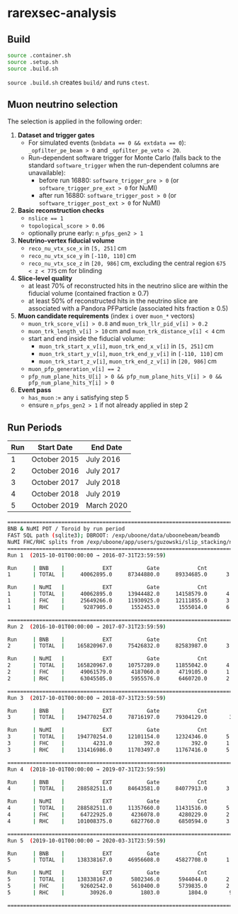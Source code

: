 # rarexsec-analysis

## Build
```bash
source .container.sh
source .setup.sh
source .build.sh
```
`source .build.sh` creates `build/` and runs `ctest`.

## Muon neutrino selection

The selection is applied in the following order:

1. **Dataset and trigger gates**
   - For simulated events (`bnbdata == 0 && extdata == 0`): `_opfilter_pe_beam > 0` and `_opfilter_pe_veto < 20`.
   - Run-dependent software trigger for Monte Carlo (falls back to the standard `software_trigger` when the run-dependent columns are unavailable):
     - before run 16880: `software_trigger_pre > 0` (or `software_trigger_pre_ext > 0` for NuMI)
     - after run 16880: `software_trigger_post > 0` (or `software_trigger_post_ext > 0` for NuMI)
2. **Basic reconstruction checks**
   - `nslice == 1`
   - `topological_score > 0.06`
   - optionally prune early: `n_pfps_gen2 > 1`
3. **Neutrino-vertex fiducial volume**
   - `reco_nu_vtx_sce_x` in `[5, 251]` cm
   - `reco_nu_vtx_sce_y` in `[-110, 110]` cm
   - `reco_nu_vtx_sce_z` in `[20, 986]` cm, excluding the central region `675 < z < 775` cm for blinding
4. **Slice-level quality**
   - at least 70% of reconstructed hits in the neutrino slice are within the fiducial volume (contained fraction ≥ 0.7)
   - at least 50% of reconstructed hits in the neutrino slice are associated with a Pandora PFParticle (associated hits fraction ≥ 0.5)
5. **Muon candidate requirements** (index `i` over `muon_*` vectors)
   - `muon_trk_score_v[i] > 0.8` and `muon_trk_llr_pid_v[i] > 0.2`
   - `muon_trk_length_v[i] > 10` cm and `muon_trk_distance_v[i] < 4` cm
   - start and end inside the fiducial volume:
     - `muon_trk_start_x_v[i]`, `muon_trk_end_x_v[i]` in `[5, 251]` cm
     - `muon_trk_start_y_v[i]`, `muon_trk_end_y_v[i]` in `[-110, 110]` cm
     - `muon_trk_start_z_v[i]`, `muon_trk_end_z_v[i]` in `[20, 986]` cm
   - `muon_pfp_generation_v[i] == 2`
   - `pfp_num_plane_hits_U[i] > 0 && pfp_num_plane_hits_V[i] > 0 && pfp_num_plane_hits_Y[i] > 0`
6. **Event pass**
   - `has_muon` := any `i` satisfying step 5
   - ensure `n_pfps_gen2 > 1` if not already applied in step 2

## Run Periods

| Run | Start Date    | End Date    |
| --- | ------------- | ----------- |
| 1   | October 2015  | July 2016   |
| 2   | October 2016  | July 2017   |
| 3   | October 2017  | July 2018   |
| 4   | October 2018  | July 2019   |
| 5   | October 2019  | March 2020  |

```bash
====================================================================================================
BNB & NuMI POT / Toroid by run period
FAST SQL path (sqlite3); DBROOT: /exp/uboone/data/uboonebeam/beamdb
NuMI FHC/RHC splits from /exp/uboone/app/users/guzowski/slip_stacking/numi_v4.db
====================================================================================================
Run 1  (2015-10-01T00:00:00 → 2016-07-31T23:59:59)

Run     | BNB    |            EXT           Gate            Cnt           TorA    TorB/Target       Cnt_wcut      TorA_wcut TorB/Target_wcut
1       | TOTAL  |     40062895.0     87344880.0     89334685.0      3.431e+20      3.427e+20     76797778.0      3.336e+20      3.332e+20

Run     | NuMI   |            EXT           Gate            Cnt           TorA    TorB/Target       Cnt_wcut      TorA_wcut TorB/Target_wcut
1       | TOTAL  |     40062895.0     13944482.0     14158579.0      4.593e+20      4.582e+20     13419751.0      4.578e+20      4.565e+20
1       | FHC    |     25649266.0     11930925.0     12111855.0      3.948e+20      3.937e+20     11843834.0      3.934e+20      3.922e+20
1       | RHC    |      9287905.0      1552453.0      1555014.0      6.287e+19      6.282e+19      1509648.0      6.273e+19      6.268e+19

====================================================================================================
Run 2  (2016-10-01T00:00:00 → 2017-07-31T23:59:59)

Run     | BNB    |            EXT           Gate            Cnt           TorA    TorB/Target       Cnt_wcut      TorA_wcut TorB/Target_wcut
2       | TOTAL  |    165820967.0     75426832.0     82583987.0      3.135e+20      3.131e+20     72891077.0      3.061e+20      3.057e+20

Run     | NuMI   |            EXT           Gate            Cnt           TorA    TorB/Target       Cnt_wcut      TorA_wcut TorB/Target_wcut
2       | TOTAL  |    165820967.0     10757289.0     11855042.0      4.843e+20      4.828e+20     11037240.0      4.842e+20      4.827e+20
2       | FHC    |     49061579.0      4187060.0      4719105.0      1.774e+20      1.769e+20      4586875.0      1.771e+20      1.766e+20
2       | RHC    |     63045505.0      5955576.0      6460720.0      2.984e+20      2.974e+20      6225528.0      2.982e+20      2.971e+20

====================================================================================================
Run 3  (2017-10-01T00:00:00 → 2018-07-31T23:59:59)

Run     | BNB    |            EXT           Gate            Cnt           TorA    TorB/Target       Cnt_wcut      TorA_wcut TorB/Target_wcut
3       | TOTAL  |    194770254.0     78716197.0     79304129.0       3.01e+20      3.017e+20     63920595.0      2.665e+20      2.671e+20

Run     | NuMI   |            EXT           Gate            Cnt           TorA    TorB/Target       Cnt_wcut      TorA_wcut TorB/Target_wcut
3       | TOTAL  |    194770254.0     12101154.0     12324346.0      5.414e+20      5.392e+20     11463474.0      5.414e+20      5.392e+20
3       | FHC    |         4231.0          392.0          392.0      1.953e+16      1.947e+16            9.0      4.479e+14      4.466e+14
3       | RHC    |    131416986.0     11703497.0     11767416.0      5.414e+20      5.392e+20     11438479.0      5.409e+20      5.387e+20

====================================================================================================
Run 4  (2018-10-01T00:00:00 → 2019-07-31T23:59:59)

Run     | BNB    |            EXT           Gate            Cnt           TorA    TorB/Target       Cnt_wcut      TorA_wcut TorB/Target_wcut
4       | TOTAL  |    288582511.0     84643581.0     84077913.0      3.478e+20      3.478e+20     75374653.0      3.272e+20      3.273e+20

Run     | NuMI   |            EXT           Gate            Cnt           TorA    TorB/Target       Cnt_wcut      TorA_wcut TorB/Target_wcut
4       | TOTAL  |    288582511.0     11357660.0     11431516.0      5.298e+20      5.253e+20     11011553.0      5.277e+20      5.232e+20
4       | FHC    |     64722925.0      4236078.0      4280229.0      2.147e+20      2.126e+20      4233029.0      2.147e+20      2.126e+20
4       | RHC    |    101008375.0      6827760.0      6850594.0      3.142e+20      3.118e+20      6771871.0      3.136e+20      3.111e+20

====================================================================================================
Run 5  (2019-10-01T00:00:00 → 2020-03-31T23:59:59)

Run     | BNB    |            EXT           Gate            Cnt           TorA    TorB/Target       Cnt_wcut      TorA_wcut TorB/Target_wcut
5       | TOTAL  |    138338167.0     46956608.0     45827708.0      1.741e+20      1.743e+20     32767632.0      1.364e+20      1.366e+20

Run     | NuMI   |            EXT           Gate            Cnt           TorA    TorB/Target       Cnt_wcut      TorA_wcut TorB/Target_wcut
5       | TOTAL  |    138338167.0      5802346.0      5944044.0      2.521e+20      2.494e+20      5721001.0      2.519e+20      2.493e+20
5       | FHC    |     92602542.0      5610400.0      5739835.0      2.502e+20      2.476e+20      5642795.0      2.487e+20      2.461e+20
5       | RHC    |        30926.0         1803.0         1804.0       9.04e+16      8.938e+16           94.0      4.698e+15      4.645e+15

====================================================================================================
```
